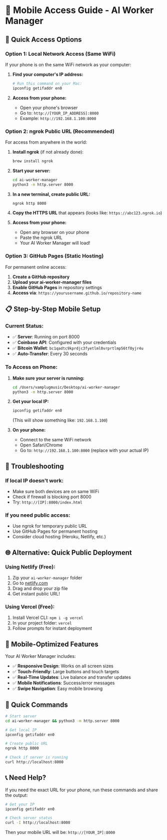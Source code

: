 # 📱 Mobile Access Guide - AI Worker Manager

## 🚀 Quick Access Options

### Option 1: Local Network Access (Same WiFi)
If your phone is on the same WiFi network as your computer:

1. **Find your computer's IP address:**
   ```bash
   # Run this command on your Mac:
   ipconfig getifaddr en0
   ```
   
2. **Access from your phone:**
   - Open your phone's browser
   - Go to: `http://[YOUR_IP_ADDRESS]:8000`
   - Example: `http://192.168.1.100:8000`

### Option 2: ngrok Public URL (Recommended)
For access from anywhere in the world:

1. **Install ngrok** (if not already done):
   ```bash
   brew install ngrok
   ```

2. **Start your server:**
   ```bash
   cd ai-worker-manager
   python3 -m http.server 8000
   ```

3. **In a new terminal, create public URL:**
   ```bash
   ngrok http 8000
   ```

4. **Copy the HTTPS URL** that appears (looks like: `https://abc123.ngrok.io`)

5. **Access from your phone:**
   - Open any browser on your phone
   - Paste the ngrok URL
   - Your AI Worker Manager will load!

### Option 3: GitHub Pages (Static Hosting)
For permanent online access:

1. **Create a GitHub repository**
2. **Upload your ai-worker-manager files**
3. **Enable GitHub Pages** in repository settings
4. **Access via**: `https://yourusername.github.io/repository-name`

## 📋 Step-by-Step Mobile Setup

### Current Status:
- ✅ **Server**: Running on port 8000
- ✅ **Coinbase API**: Configured with your credentials
- ✅ **Bitcoin Wallet**: `bc1qadtc9kprdjc3fyetlml0vrprtlmp56tf0yjr4u`
- ✅ **Auto-Transfer**: Every 30 seconds

### To Access on Phone:

1. **Make sure your server is running:**
   ```bash
   cd /Users/vamplugmusic/Desktop/ai-worker-manager
   python3 -m http.server 8000
   ```

2. **Get your local IP:**
   ```bash
   ipconfig getifaddr en0
   ```
   (This will show something like: `192.168.1.100`)

3. **On your phone:**
   - Connect to the same WiFi network
   - Open Safari/Chrome
   - Go to: `http://192.168.1.100:8000` (replace with your actual IP)

## 🔧 Troubleshooting

### If local IP doesn't work:
- Make sure both devices are on same WiFi
- Check if firewall is blocking port 8000
- Try: `http://[IP]:8000/index.html`

### If you need public access:
- Use ngrok for temporary public URL
- Use GitHub Pages for permanent hosting
- Consider cloud hosting (Heroku, Netlify, etc.)

## 🌐 Alternative: Quick Public Deployment

### Using Netlify (Free):
1. Zip your `ai-worker-manager` folder
2. Go to [netlify.com](https://netlify.com)
3. Drag and drop your zip file
4. Get instant public URL!

### Using Vercel (Free):
1. Install Vercel CLI: `npm i -g vercel`
2. In your project folder: `vercel`
3. Follow prompts for instant deployment

## 📱 Mobile-Optimized Features

Your AI Worker Manager includes:
- ✅ **Responsive Design**: Works on all screen sizes
- ✅ **Touch-Friendly**: Large buttons and touch targets
- ✅ **Real-Time Updates**: Live balance and transfer updates
- ✅ **Mobile Notifications**: Success/error messages
- ✅ **Swipe Navigation**: Easy mobile browsing

## 🚀 Quick Commands

```bash
# Start server
cd ai-worker-manager && python3 -m http.server 8000

# Get local IP
ipconfig getifaddr en0

# Create public URL
ngrok http 8000

# Check if server is running
curl http://localhost:8000
```

## 📞 Need Help?

If you need the exact URL for your phone, run these commands and share the output:

```bash
# Get your IP
ipconfig getifaddr en0

# Check server status
curl -I http://localhost:8000
```

Then your mobile URL will be: `http://[YOUR_IP]:8000`
